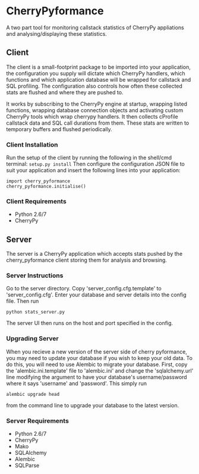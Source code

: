 # CherryPyformance

A two part tool for monitoring callstack statistics of CherryPy appliations and analysing/displaying these statistics.

## Client

The client is a small-footprint package to be imported into your application, the configuration you supply will dictate which CherryPy handlers, which functions and which application database will be wrapped for callstack and SQL profiling. The configuration also controls how often these collected stats are flushed and where they are pushed to.

It works by subscribing to the CherryPy engine at startup, wrapping listed functions, wrapping database connection objects and activating custom CherryPy tools which wrap cherrypy handlers. It then collects cProfile callstack data and SQL call durations from them. These stats are written to temporary buffers and flushed periodically.

### Client Installation

Run the setup of the client by running the following in the shell/cmd terminal:
```setup.py install```
Then configure the configuration JSON file to suit your application and insert the following lines into your application:
```
import cherry_pyformance
cherry_pyformance.initialise()
```

### Client Requirements
* Python 2.6/7
* CherryPy

## Server

The server is a CherryPy application which accepts stats pushed by the cherry_pyformance client storing them for analysis and browsing.

### Server Instructions
Go to the server directory.
Copy 'server_config.cfg.template' to 'server_config.cfg'.
Enter your database and server details into the config file.
Then run
```
python stats_server.py
```

The server UI then runs on the host and port specified in the config.

### Upgrading Server

When you recieve a new version of the server side of cherry pyformance, you may need to update your database if you wish to keep your old data. To do this, you will need to use Alembic to migrate your database. First, copy the 'alembic.ini.template' file to 'alembic.ini' and change the 'sqlalchemy.url' line modifying the argument to have your database's username/password where it says 'username' and 'password'. This simply run
```
alembic upgrade head
```
from the command line to upgrade your database to the latest version.

### Server Requirements
* Python 2.6/7
* CherryPy
* Mako
* SQLAlchemy
* Alembic
* SQLParse
